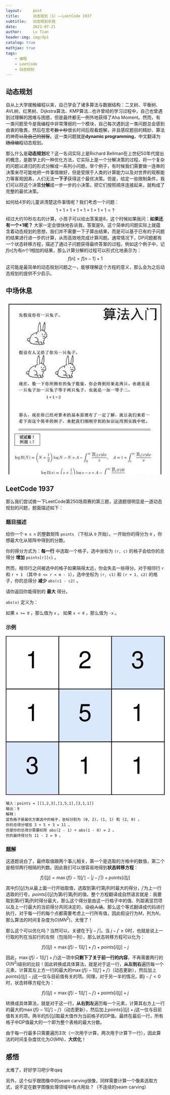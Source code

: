 ```yaml
---
layout:     post
title:      动态规划（1）——LeetCode 1937
subtitle:   动态规划杀我
date:       2021-07-21
author:     Lv Tian
header-img: img/dp1
catalog: true
mathjax: true
tags:
    - 编程
    - LeetCode
    - 动态规划
--- 
```


## 动态规划

自从上大学接触编程以来，自己学会了诸多算法与数据结构：二叉树、平衡树、AVL树、红黑树、Dijkstra算法、KMP算法...也许曾经的学习过程中，自己也曾遇到过理解的困难与困惑，但是最终都无一例外地获得了Aha Moment。然而，有一类问题至今是我编程中非常薄弱的一个模块，自己每次遇到这一类问题总会感到由衷的敬畏，然后在思考~~数十秒~~很长时间后观看题解，并且感叹题目的精妙、算法的神奇~~以及自己的弱智~~。这一类问题就是**dynamic programming**，中文翻译为~~随缘编程~~动态规划。

那么什么是**动态规划**呢？这一名词实际上是Richard Bellman在上世纪50年代提出的概念，是数学上的一种优化方法，它实际上是一个分解决策的过程，将一个复杂的问题以递归的形式分解成一系列小问题。举个例子，有时候我们需要做一连串的决策来尽可能地把一件事情做好，但是受限于人类的计算能力以及对世界的观察能力等客观因素，人们无法**一下子**获得这个最优决策。但是，给定一些限制条件，我们可以将这个决策**分解**成一步一步的小决策，把它们按照顺序连接起来，就构成了完整的最优决策。

如何给4岁的儿童讲清楚这件事情呢？我们考虑一个问题：
$$ 1+1+1+1+1+1+1+1 = ?$$
经过大约10秒左右的计算，小孩子可以给出答案是$8$，这个时候如果我问：**如果还有一个$+1$呢？** 大家一定会很快地告诉我，答案是9。这个简单的问题实际上就蕴含着动态规划的思想，我们并不需要一下子算出结果，而是可以基于已有的子问题的结果进行进一步的计算，从而高效地完成计算问题。通常情况下，DP问题都有一个状态转移方程，描述了通过子问题获得最终答案的过程。例如这个例子中，记$f[n]$为有$n$个$1$相加的结果，那么计算分解的过程可以形式化地表示为：
$$f[n] = f[n-1] + 1$$
这可能是最简单的动态规划问题之一，能够理解这个方程的意义，那么会为之后动态规划的提供不少启示。

## 中场休息

![](../img/tuzi.png)

## LeetCode 1937
那么我们尝试做一下LeetCode第250场周赛的第三题，这道题很明显是一道动态规划的问题，题面描述如下：

### 题目描述

给你一个 `m x n` 的整数矩阵 `points` （下标从 `0` 开始）。一开始你的得分为 `0` ，你想最大化从矩阵中得到的分数。

你的得分方式为：**每一行** 中选取一个格子，选中坐标为 `(r, c)` 的格子会给你的总得分 **增加** `points[r][c]` 。

然而，相邻行之间被选中的格子如果隔得太远，你会失去一些得分。对于相邻行 `r` 和 `r + 1` （其中 `0 <= r < m - 1`），选中坐标为 `(r, c1)` 和 `(r + 1, c2)` 的格子，你的总得分 **减少** `abs(c1 - c2)` 。

请你返回你能得到的 **最大** 得分。

`abs(x)` 定义为：

如果 `x >= 0` ，那么值为 `x` 。
如果 `x < 0` ，那么值为 `-x` 。

### 示例

![](../img/1937-input1.png)
```
输入：points = [[1,2,3],[1,5,1],[3,1,1]]
输出：9
解释：
蓝色格子是最优方案选中的格子，坐标分别为 (0, 2)，(1, 1) 和 (2, 0) 。
你的总得分增加 3 + 5 + 3 = 11 。
但是你的总得分需要扣除 abs(2 - 1) + abs(1 - 0) = 2 。
你的最终得分为 11 - 2 = 9 。
```

### 题解

这道题说白了，最终取值跟两个事儿相关，第一个是选取的方格中的数值，第二个是相邻两行相隔的列数。因此我们可以很容易地得到**状态转移方程**：

$$f[i][j] = \max(f[i-1][j'] - |j-j'|) + points[i][j]$$

其中$f[i][j]$为从最上面一行开始取值，选取到第$i$行第$j$列时最大的得分，$j'$为上一行选取的行号，$points[i][j]$为第$i$行第$j$列的值。整个方程翻译成自然语言就是：我要取到第$i$行第$j$列时得分最大，那么这个得分是由这一行格子中的值、列距离惩罚项以及上一行最大的当前得分共同决定的，~~没说人话~~。那么这个等式翻译成代码进行执行，对于每一行的每个点都需要考虑上一行所有值，因此假设行为$M$，列为$N$，那么算法的时间复杂度为$O(MN^2)$，太慢了！

那么这个可以优化吗？当然可以，关键在于$|j-j'|$。当 $j-j'\geq 0$时，也就是说上一行取的列在当前行的左侧（包括同一列），那么状态转移方程可以化为：

$$f[i][j] = \max(f[i-1][j'] +j') + points[i][j] - j$$

因此，$\max(f[i-1][j'] +j')$这一项中**只剩下了关于前一行的内容**，不再需要两行的$O(N^2)$级别的比较！因此转换成具体算法，就是对于这一行，**从左到右**遍历每一个元素，计算其左上方一行的最大的$\max(f[i-1][j'] +j')$（动态更新），然后加上$points[i][j] - j$这一仅与目前值有关的项。同理，对于另一半的情况，即$j-j'< 0$时，状态转移方程化为：

$$f[i][j] = \max(f[i-1][j'] -j') + points[i][j] + j$$

转换成具体算法，就是对于这一行，**从右到左**遍历每一个元素，计算其右方上一行的最大的$\max(f[i-1][j'] - j')$（动态更新），然后加上$points[i][j] + j$这一仅与目前值有关的项。两半的$f[i][j]$取最大值作为当前格子的DP值。最终在最后一行，所有格子中DP值最大的一个即为整个表格的最大分数。

由于每一行最多只需要遍历3次（一次用于计算，两次用于计算下一行），因此算法的时间复杂度优化为$O(MN)$，**大优化**！

## 感悟

太难了，好好学习吧少年qaq

另外，这个似乎跟图像中的seam carving很像，同样需要计算一个像素选取方式，说不定在数字图像处理领域中有点用处？（不连续的seam carving）